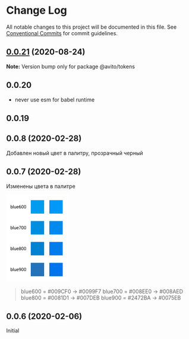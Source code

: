 # Change Log

All notable changes to this project will be documented in this file.
See [Conventional Commits](https://conventionalcommits.org) for commit guidelines.

## [0.0.21](http://stash.msk.avito.ru/projects/MDS/repos/ui-web-components/compare/@avito/tokens@0.0.21-beta.0...@avito/tokens@0.0.21) (2020-08-24)

**Note:** Version bump only for package @avito/tokens





## 0.0.20
- never use esm for babel runtime
## 0.0.19
## 0.0.8 (2020-02-28)
  Добавлен новый цвет в палитру, прозрачный черный

## 0.0.7 (2020-02-28)
  Изменены цвета в палитре

  ![](./changelog/change-blue-colors.jpg?raw=true)

  > blue600 = #009CF0 → #0099F7
  > blue700 = #008EE0 → #008AED
  > blue800 = #0081D1 → #007DEB
  > blue900 = #2472BA → #0075EB

## 0.0.6 (2020-02-06)
  Initial
